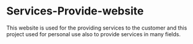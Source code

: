 # Services-Provide-website
This website is used for the providing services to the customer and this project used for personal use also to provide services in many fields. 
